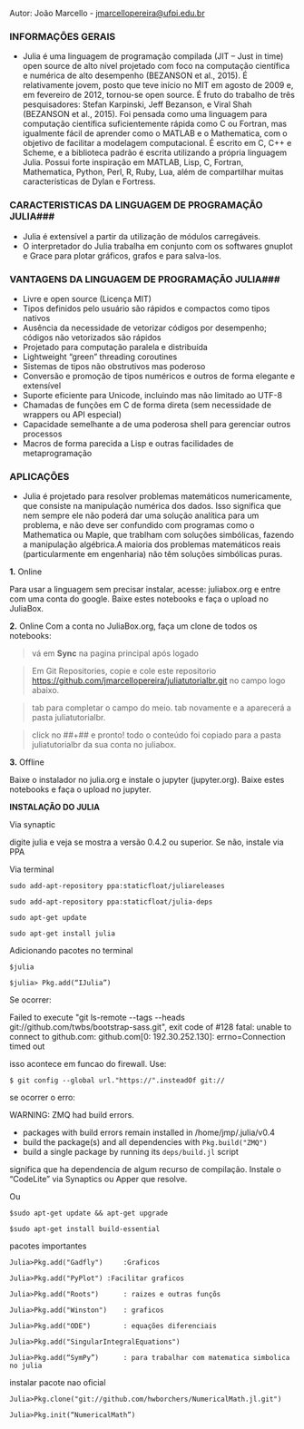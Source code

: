 Autor: João Marcello - jmarcellopereira@ufpi.edu.br

### INFORMAÇÕES GERAIS ###

*   Julia é uma linguagem de programação compilada (JIT – Just in time) open source de alto nível projetado com foco na computação científica e numérica de alto desempenho (BEZANSON et al., 2015). É relativamente jovem, posto que teve início no MIT em agosto de 2009 e, em fevereiro de 2012, tornou-se open source. É fruto do trabalho de três pesquisadores: Stefan Karpinski, Jeff Bezanson, e Viral Shah (BEZANSON et al., 2015). Foi pensada como uma linguagem para computação científica suficientemente rápida como C ou Fortran, mas igualmente fácil de aprender como o MATLAB e o Mathematica, com o objetivo de facilitar a modelagem computacional. É escrito em C, C++ e Scheme, e a biblioteca padrão é escrita utilizando a própria linguagem Julia. Possui forte inspiração em MATLAB, Lisp, C, Fortran, Mathematica, Python, Perl, R, Ruby, Lua, além de compartilhar muitas características de Dylan e Fortress.


### CARACTERISTICAS DA LINGUAGEM DE PROGRAMAÇÃO JULIA###

*   Julia é extensível a partir da utilização de módulos carregáveis.
*   O interpretador do Julia trabalha em conjunto com os softwares gnuplot e Grace para plotar gráficos, grafos e para salva-los.

### VANTAGENS DA LINGUAGEM DE PROGRAMAÇÃO JULIA###

*   Livre e open source (Licença MIT)
*   Tipos definidos pelo usuário são rápidos e compactos como tipos nativos
*   Ausência da necessidade de vetorizar códigos por desempenho; códigos não vetorizados são rápidos
*   Projetado para computação paralela e distribuída
*   Lightweight “green” threading coroutines
*   Sistemas de tipos não obstrutivos mas poderoso
*   Conversão e promoção de tipos numéricos e outros de forma elegante e extensível
*   Suporte eficiente para Unicode, incluindo mas não limitado ao UTF-8
*   Chamadas de funções em C de forma direta (sem necessidade de wrappers ou API especial)
*   Capacidade semelhante a de uma poderosa shell para gerenciar outros processos
*   Macros de forma parecida a Lisp e outras facilidades de metaprogramação

### APLICAÇÕES ###

*   Julia é projetado para resolver problemas matemáticos numericamente, que consiste na manipulação numérica dos dados. Isso significa que nem sempre ele não poderá dar uma solução analítica para um problema, e não deve ser confundido com programas como o Mathematica ou Maple, que trablham com soluções simbólicas, fazendo a manipulação algébrica.A maioria dos problemas matemáticos reais (particularmente em engenharia) não têm soluções simbólicas puras.


**1.** Online

Para usar a linguagem sem precisar instalar, acesse: juliabox.org e entre com uma conta do google. Baixe estes notebooks e faça o upload no JuliaBox.

**2.** Online
Com a conta no JuliaBox.org, faça um clone de todos os notebooks:
> vá em **Sync** na pagina principal após logado
    
> Em Git Repositories, copie e cole este repositorio https://github.com/jmarcellopereira/juliatutorialbr.git no campo logo abaixo.
    
> tab para completar o campo do meio. tab novamente e a aparecerá a pasta juliatutorialbr. 

> click no ##+## e pronto! todo o conteúdo foi copiado para a pasta juliatutorialbr da sua conta no juliabox.

**3.** Offline

Baixe o instalador no julia.org e instale o jupyter (jupyter.org). Baixe estes notebooks e faça o upload no jupyter.

**INSTALAÇÃO DO JULIA**

Via synaptic

digite julia e veja se mostra a versão 0.4.2 ou superior. Se não, instale via PPA

Via terminal

	sudo add-apt-repository ppa:staticfloat/juliareleases
	
	sudo add-apt-repository ppa:staticfloat/julia-deps
	
	sudo apt-get update
	
	sudo apt-get install julia
    
Adicionando pacotes no terminal

	$julia
	
	$julia> Pkg.add(“IJulia”)
    
Se ocorrer:

Failed to execute "git ls-remote --tags --heads git://github.com/twbs/bootstrap-sass.git", exit code of #128 fatal: unable to connect to github.com: github.com[0: 192.30.252.130]: errno=Connection timed out

isso acontece em funcao do firewall. Use:

	$ git config --global url."https://".insteadOf git://
    
se ocorrer o erro:

WARNING: ZMQ had build errors.
 - packages with build errors remain installed in /home/jmp/.julia/v0.4
 - build the package(s) and all dependencies with `Pkg.build("ZMQ")`
 - build a single package by running its `deps/build.jl` script
 
significa que ha dependencia de algum recurso de compilação. Instale o “CodeLite” via Synaptics ou Apper que resolve.

Ou 

	$sudo apt-get update && apt-get upgrade
	
	$sudo apt-get install build-essential
    
pacotes importantes

	Julia>Pkg.add("Gadfly")		:Graficos
    
	Julia>Pkg.add("PyPlot")	:Facilitar graficos
    
	Julia>Pkg.add("Roots")		: raizes e outras funçõs
    
	Julia>Pkg.add("Winston")	: graficos	
    
	Julia>Pkg.add("ODE")		: equações diferenciais
    
	Julia>Pkg.add("SingularIntegralEquations")
    
	Julia>Pkg.add(“SymPy”) 		: para trabalhar com matematica simbolica no julia
    
instalar pacote nao oficial

	Julia>Pkg.clone("git://github.com/hwborchers/NumericalMath.jl.git")
    
	Julia>Pkg.init(“NumericalMath”)